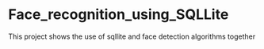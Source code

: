# Face_recognition_using_SQLLite
This project shows the use of sqllite and face detection algorithms together 
